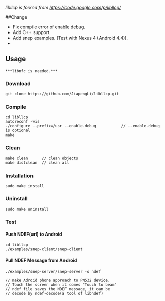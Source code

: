 *libllcp is forked from <https://code.google.com/p/libllcp/>*

##Change

+ Fix compile error of enable debug. 
+ Add C++ support.
+ Add snep examples. (Test with Nexus 4 (Android 4.4)).
+ 

## Usage

	***libnfc is needed.***

### Download

	git clone https://github.com/JiapengLi/libllcp.git

### Compile

	cd libllcp
	autoreconf -vis
	./configure --prefix=/usr --enable-debug           // --enable-debug is optional
	make

### Clean
	
	make clean 		// clean objects
	make distclean  // clean all

### Installation

	sudo make install

### Uninstall

	sudo make uninstall

### Test

#### Push NDEF(url) to Android

	cd libllcp
	./examples/snep-client/snep-client

#### Pull NDEF Message from Android

	./examples/snep-server/snep-server -o ndef

	// make Adroid phone approach to PN532 device.
	// Touch the screen when it comes "Touch to beam" 
	// ndef file saves the NDEF message, it can be 
	// decode by ndef-decode(a tool of libndef)

